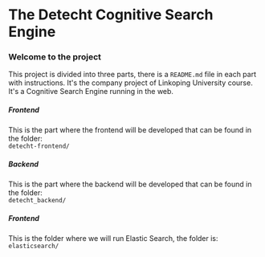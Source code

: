 # The Detecht Cognitive Search Engine

### Welcome to the project
This project is divided into three parts, there is a `README.md` file in each part with instructions. It's the company project of Linkoping University course. It's a Cognitive Search Engine running in the web.

##### Frontend
This is the part where the frontend will be developed that can be found in the folder:\
`detecht-frontend/`

##### Backend
This is the part where the backend will be developed that can be found in the folder:\
`detecht_backend/`

##### Frontend
This is the folder where we will run Elastic Search, the folder is:\
`elasticsearch/`

